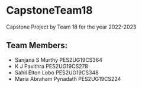 # CapstoneTeam18
Capstone Project by Team 18 for the year 2022-2023
## Team Members:
* Sanjana S Murthy PES2UG19CS364
* K J Pavithra PES2UG19CS278
* Sahil Elton Lobo PES2UG19CS348
* Maria Abraham Pynadath PES2UG19CS224

